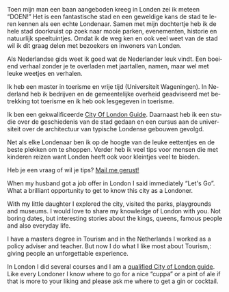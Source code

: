 <div lang="nl">
Toen mijn man een baan aangeboden kreeg in Londen zei ik meteen “DOEN!”
Het is een fantastische stad en een geweldige kans de stad te leren
kennen als een echte Londenaar. Samen met mijn dochtertje heb ik de hele stad
doorkruist op zoek naar mooie parken, evenementen, historie en natuurlijk
speeltuintjes. Omdat ik de weg ken en ook veel weet van de stad wil ik dit graag
delen met bezoekers en inwoners van Londen.

Als Nederlandse gids weet ik goed wat de Nederlander leuk vindt. Een boeiend
verhaal zonder je te overladen met jaartallen, namen, maar wel met leuke weetjes
en verhalen.

Ik heb een master in toerisme en vrije tijd (Universiteit Wageningen).
In Nederland heb ik bedrijven en de gemeentelijke overheid geadviseerd met betrekking tot
toerisme en ik heb ook lesgegeven in toerisme.

Ik ben een gekwalificeerde [City Of London Guide](http://www.cityoflondonguides.com/find/ans-vaessen).
Daarnaast heb ik een studie over de geschiedenis van de stad gedaan en een
cursus aan de universiteit over de architectuur van typische Londense gebouwen
gevolgd.

Net als elke Londenaar ben ik op de hoogte van de leuke eettentjes en de beste
plekken om te shoppen. Verder heb ik veel tips voor mensen die met kinderen
reizen want Londen heeft ook voor kleintjes veel te bieden.

Heb je een vraag of wil je tips? [Mail me gerust!](mailto:ans@nlgids.london)
</div>

<div lang="en">
When my husband got a job offer in London I said immediately “Let's Go”. What a brilliant opportunity to get to know this city as a Londoner.

With my little daughter I explored the city, visited the parks, playgrounds and museums. I would love to share my knowledge of London with you. Not boring dates,
but interesting stories about the kings, queens, famous people and also everyday life.

I have a masters degree in Tourism and in the Netherlands I worked as
a policy adviser and teacher. But now I do what I like most about Tourism,:
giving people an unforgettable experience.

In London I did several courses and I am a [qualified City of London guide](http://www.cityoflondonguides.com/find/ans-vaessen).
Like every Londoner I know where to go for a nice “cuppa” or a pint of ale if that is more to your liking and please ask me where to get a gin or cocktail.
</div>

